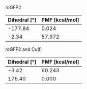 roGFP2

| Dihedral [°] | PMF [kcal/mol] |
|-----------|-----------|
| -177.84 | 0.024 |
| -2.34 | 57.972 |

roGFP2 and Cu(I)

| Dihedral [°] | PMF [kcal/mol] |
|-----------|-----------|
| -3.42 | 60.243 |
| 176.40 | 0.000 |
